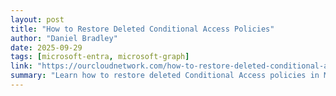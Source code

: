 ```yaml
---
layout: post
title: "How to Restore Deleted Conditional Access Policies"
author: "Daniel Bradley"
date: 2025-09-29
tags: [microsoft-entra, microsoft-graph]
link: "https://ourcloudnetwork.com/how-to-restore-deleted-conditional-access-policies/?utm_source=rss&utm_medium=rss&utm_campaign=how-to-restore-deleted-conditional-access-policies"
summary: "Learn how to restore deleted Conditional Access policies in Microsoft Entra using Microsoft Graph PowerShell. The post How to Restore Deleted Conditional Access Policies appeared first on Our Cloud..."
---
```

